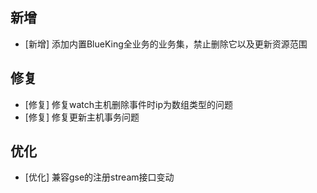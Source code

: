 ## 新增

-  [新增] 添加内置BlueKing全业务的业务集，禁止删除它以及更新资源范围

## 修复

-  [修复] 修复watch主机删除事件时ip为数组类型的问题
-  [修复] 修复更新主机事务问题

## 优化

-  [优化] 兼容gse的注册stream接口变动